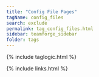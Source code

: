 ```yaml
---
title: "Config File Pages"
tagName: config_files
search: exclude
permalink: tag_config_files.html
sidebar: teamforge_sidebar
folder: tags
---
```

{% include taglogic.html %}

{% include links.html %}
